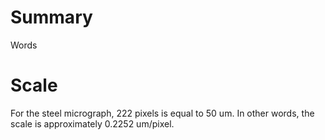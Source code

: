 # Summary
Words


# Scale
For the steel micrograph, 222 pixels is equal to 50 um. In other words, the scale is approximately 0.2252 um/pixel.